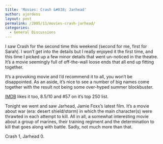```yaml
---
title: 'Movies: Crash &#038; Jarhead'
author: ajordens
layout: post
permalink: /2005/11/movies-crash-jarhead/
categories:
  - General Discussions
---
```

I saw Crash for the second time this weekend (second for me, first for Sarah). I won&#8217;t get into the details but I really enjoyed it the first time, and this time I picked up a few minor details that went un-noticed in the theatre. It&#8217;s a movie seemingly full of off-the-wall loose ends that all end up fitting together.

It&#8217;s a provoking movie and I&#8217;d recommend it to all, you won&#8217;t be disappointed. As an aside, it&#8217;s nice to see a number of big names come together with the result not being some over-hyped summer blockbuster.

[IMDB][1] likes it too, 8.5/10 and #57 on it&#8217;s top 250 list.

Tonight we went and saw Jarhead, Jamie Foxx&#8217;s latest film. It&#8217;s a movie about war (era: desert shield/storm) in which the main character(s) were thrawted in each attempt to kill. All in all, a somewhat interesting movie about a group of marines, their training regiment and the determination to kill that goes along with battle. Sadly, not much more than that.

Crash 1, Jarhead 0.

 [1]: http://www.imdb.com/title/tt0375679/